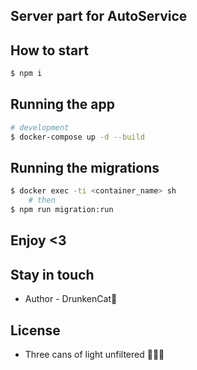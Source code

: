 ## Server part for AutoService

## How to start

```bash
$ npm i
```

## Running the app

```bash
# development
$ docker-compose up -d --build
```

## Running the migrations

```bash
$ docker exec -ti <container_name> sh
    # then
$ npm run migration:run
```

## Enjoy <3

## Stay in touch
- Author - DrunkenCat🍺

## License

- Three cans of light unfiltered 🍺🍺🍺
